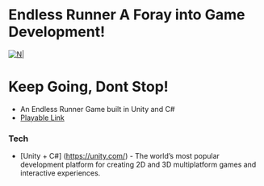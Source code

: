 # Endless Runner A Foray into Game Development!

[![N|](https://d9yyvs5aeg9y7.cloudfront.net/wp-content/uploads/2016/06/09085827/unity-logo.png)](https://unity.com/)



# Keep Going, Dont Stop!

  - An Endless Runner Game built in Unity and C#
  - [Playable Link](https://pnadiadhara.github.io/EndlessRunnerUnityHost/index.html) 
 


 

### Tech
* [Unity + C#] (https://unity.com/) - The world’s most popular development platform for creating 2D and 3D multiplatform games and interactive experiences.
